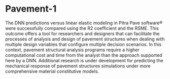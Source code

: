 # Pavement-1
The DNN predictions versus linear elastic modeling in Pitra Pave software® were successfully compared using the R2 coefficient and the RSME. This outcome offers a tool for researchers and designers that can facilitate the processes of analysis and design of pavement structures when dealing with multiple design variables that configure multiple decision scenarios. In this context, pavement structural analysis programs require a higher computational cost and time from the analyst than the approach supported here by a DNN. Additional research is under development for predicting the mechanical response of pavement structures simulations under more comprehensive material constitutive models.
